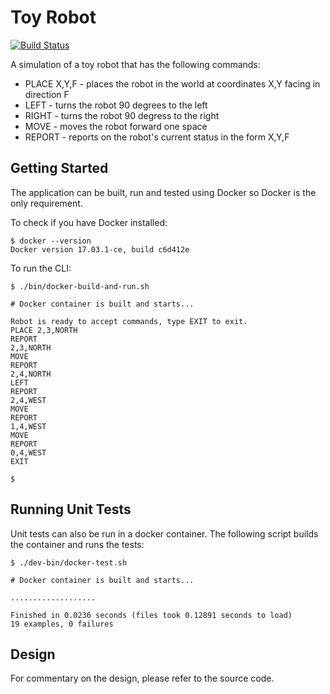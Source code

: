 # Toy Robot

[![Build Status](https://travis-ci.org/keithbro/toy-robot.svg?branch=master)](https://travis-ci.org/keithbro/toy-robot)

A simulation of a toy robot that has the following commands:

* PLACE X,Y,F - places the robot in the world at coordinates X,Y facing in direction F
* LEFT - turns the robot 90 degrees to the left
* RIGHT - turns the robot 90 degress to the right
* MOVE - moves the robot forward one space
* REPORT - reports on the robot's current status in the form X,Y,F

## Getting Started

The application can be built, run and tested using Docker so Docker is the only
requirement.

To check if you have Docker installed:

    $ docker --version
    Docker version 17.03.1-ce, build c6d412e

To run the CLI:

    $ ./bin/docker-build-and-run.sh

    # Docker container is built and starts...

    Robot is ready to accept commands, type EXIT to exit.
    PLACE 2,3,NORTH
    REPORT
    2,3,NORTH
    MOVE
    REPORT
    2,4,NORTH
    LEFT
    REPORT
    2,4,WEST
    MOVE
    REPORT
    1,4,WEST
    MOVE
    REPORT
    0,4,WEST
    EXIT

    $

## Running Unit Tests

Unit tests can also be run in a docker container. The following script builds
the container and runs the tests:

    $ ./dev-bin/docker-test.sh

    # Docker container is built and starts...

    ...................

    Finished in 0.0236 seconds (files took 0.12891 seconds to load)
    19 examples, 0 failures

## Design

For commentary on the design, please refer to the source code.

